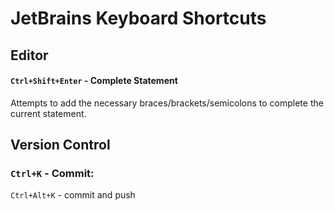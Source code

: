 # JetBrains Keyboard Shortcuts

## Editor
#### `Ctrl+Shift+Enter` - Complete Statement
Attempts to add the necessary braces/brackets/semicolons to complete the current statement.

## Version Control

### `Ctrl+K` - Commit:
`Ctrl+Alt+K` - commit and push
